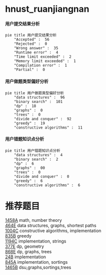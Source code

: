 # hnust_ruanjiangnan

<!-- tabs:start -->



#### **用户提交结果分析**

```mermaid
pie title 用户提交结果分析
    "Accepted" :  56
    "Rejected" :  0
    "Wrong answer" :  35
    "Runtime error" :  4
    "Time limit exceeded" :  2
    "Memory limit exceeded" :  1
    "Compilation error" :  1
    "Partial" :  0
```

#### **用户做题类型偏好分析**

```mermaid
pie title 用户做题类型偏好分析
    "data structures" :  96
    "binary search" :  101
    "dp" :  18
    "graphs" :  0
    "trees" :  0
    "divide and conquer" :  92
    "greedy" :  19
    "constructive algorithms" :  11
```
#### **用户错题知识点分析**

```mermaid
pie title 用户错题知识点分析
    "data structures" :  4
    "binary search" :  2
    "dp" :  6
    "graphs" :  00
    "trees" :  0
    "divide and conquer" :  0
    "greedy" :  6
    "constructive algorithms" :  6
```



<!-- tabs:end -->
# 推荐题目
[1458A](https://codeforces.com/contest/1458/problem/A)		math,
                        number theory		  
[464E](https://codeforces.com/contest/464/problem/E)		data structures,
                        graphs,
                        shortest paths		  
[1004C](https://codeforces.com/contest/1004/problem/C)		constructive algorithms,
                        implementation		  
[835B](https://codeforces.com/contest/835/problem/B)		greedy		  
[1194C](https://codeforces.com/contest/1194/problem/C)		implementation,
                        strings		  
[377E](https://codeforces.com/contest/377/problem/E)		dp,
                        geometry		  
[868E](https://codeforces.com/contest/868/problem/E)		dp,
                        graphs,
                        trees		  
[24B](https://codeforces.com/contest/24/problem/B)		implementation		  
[845A](https://codeforces.com/contest/845/problem/A)		implementation,
                        sortings		  
[1465B](https://codeforces.com/contest/1465/problem/B)		dsu,graphs,sortings,trees		  
